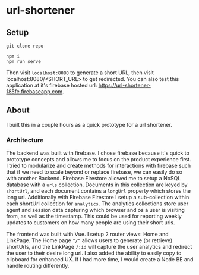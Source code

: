 # url-shortener

## Setup
```
git clone repo

npm i
npm run serve
```

Then visit `localhost:8080` to generate a short URL, then visit localhost:8080/<SHORT_URL> to get redirected. You can also test this application at it's firebase hosted url: https://url-shortener-185fe.firebaseapp.com.

## About
I built this in a couple hours as a quick prototype for a url shortener.

### Architecture
The backend was built with firebase. I chose firebase because it's quick to prototype concepts and allows me to focus on the product experience first. I tried to modularize and create methods for interactions with firebase such that if we need to scale beyond or replace firebase, we can easily do so with another Backend. Firebase Firestore allowed me to setup a NoSQL database with a `urls` collection. Documents in this collection are keyed by `shortUrl`, and each document contains a `longUrl` property which stores the long url. Additionally with Firebase Firestore I setup a sub-collection within each shortUrl collection for `analytics`. The analytics collections store user agent and session data capturing which browser and os a user is visiting from, as well as the timestamp. This could be used for reporting weekly updates to customers on how many people are using their short urls.

The frontend was built with Vue. I setup 2 router views: Home and LinkPage. The Home page `"/"` allows users to generate (or retrieve) shortUrls, and the LinkPage `/:id` will capture the user analytics and redirect the user to their desire long url. I also added the ability to easily copy to clipboard for enhanced UX. If I had more time, I would create a Node BE and handle routing differently.
